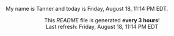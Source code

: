 My name is Tanner and today is Friday, August 18, 11:14 PM EDT.

<p align="center">This <i>README</i> file is generated <b>every 3 hours</b>!</br>Last refresh: Friday, August 18, 11:14 PM EDT<br /></p>
